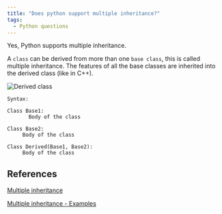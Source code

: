 ```yaml
---
title: "Does python support multiple inheritance?"
tags:
  - Python questions
---
```


Yes, Python supports multiple inheritance.

A `class` can be  derived from more than one `base class`, this is called multiple inheritance. The features of all the base classes are inherited into the derived class (like in C++).

![Derived class](https://media.geeksforgeeks.org/wp-content/uploads/20191222084630/multipleinh.png)

`Syntax:`

```python3
Class Base1:
       Body of the class

Class Base2:
     Body of the class

Class Derived(Base1, Base2):
     Body of the class
```

## References

[Multiple inheritance](https://www.tutorialspoint.com/does-python-support-multiple-inheritance)

[Multiple inheritance - Examples](https://www.geeksforgeeks.org/multiple-inheritance-in-python/)
